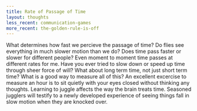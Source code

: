 ```yaml
---
title: Rate of Passage of Time
layout: thoughts
less_recent: communication-games
more_recent: the-golden-rule-is-off
---
```

What determines how fast we percieve the passage of time? Do flies see everything in much slower motion than we do? Does time pass faster or slower for different people? Even moment to moment time passes at different rates for me. Have you ever tried to slow down or speed up time through sheer force of will? What about long term time, not just short term time? What is a good way to measure all of this? An excellent excercise to measure an hour is to sit quietly with your eyes closed without thinking any thoughts. Learning to juggle affects the way the brain treats time. Seasoned jugglers will testify to a newly developed experience of seeing things fall in slow motion when they are knocked over.
